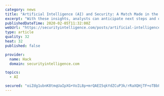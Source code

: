 ```yaml
---
category: news
title: "Artificial Intelligence (AI) and Security: A Match Made in the SOC"
excerpt: "With these insights, analysts can anticipate next steps and determine the most effective way to get ahead of potential adversaries. When security analysts leverage artificial intelligence, it increases analyst productivity and streamlines threat detection and investigation processes, saving a significant amount of analyst time. AI does the leg ..."
publishedDateTime: 2020-02-05T11:32:00Z
webUrl: "https://securityintelligence.com/posts/artificial-intelligence-ai-and-security-a-match-made-in-the-soc/"
type: article
quality: 32
heat: 32
published: false

provider:
  name: Hack
  domain: securityintelligence.com

topics:
  - AI

secured: "oiZdg1ubnK8tmqUaIpXG+VoIL8p+mrQAEI5qkYdZCuP3k/rRaXQHjTF+oTBbFdJbfyf6Y5RpS1dvvUqq06gvvjjbPKGvb9Nt0uR7cog/r42TYPD+lfzNivWTEe795DTF+Xin1ZSBCxb+Z5gCgzaDLd7cl8qMSeTiAP0glQFV8hMoyDoNVh/BPc13AinfPUV4rAH4Akdp3pF0AFS3XF8P2wWapuLPGX3MvL5uheHYEcQ5I5ZtDtytACat1Y7o2tJln4ClqQUscSk37NzN+bvOJbNgeuUZkkKoKyMtmSwOKHrgFE6bqsDHYkLutG7pwbt2AP98ZXLblEgmznt+IRi0kkg1ZZExc9p74JaSbJWKmhCxchjrwRCie22moci8C6GqJf7VsvGO39Wp9Urc55/WERHBmtmshJZRUgSNQFatFjCyGq7IL+ymQLbczx4xF5ak4JryTGMK7Vm++NEziptiT2D78MoEvP1x+O5eW6MupwU=;8xObHmgN7xtXz6mpMTO4Yg=="
---
```


